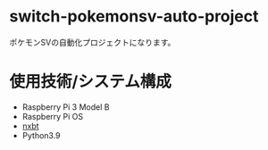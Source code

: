 # switch-pokemonsv-auto-project
ポケモンSVの自動化プロジェクトになります。

# 使用技術/システム構成
- Raspberry Pi 3 Model B
- Raspberry Pi OS
- [nxbt](https://github.com/Brikwerk/nxbt)
- Python3.9
